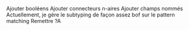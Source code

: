 Ajouter booléens
Ajouter connecteurs n-aires
Ajouter champs nommés
Actuellement, je gère le subtyping de façon assez
bof sur le pattern matching
Remettre ?A
